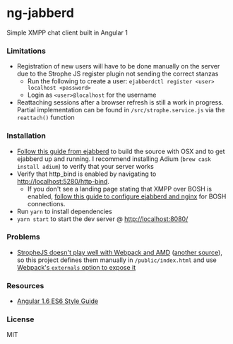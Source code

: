 # ng-jabberd
Simple XMPP chat client built in Angular 1

### Limitations
- Registration of new users will have to be done manually on the server due to the Strophe JS register plugin not sending the correct stanzas
    - Run the following to create a user: `ejabberdctl register <user> localhost <password>`
    - Login as `<user>@localhost` for the username
- Reattaching sessions after a browser refresh is still a work in progress. Partial implementation can be found in `/src/strophe.service.js` via the `reattach()` function

### Installation
- [Follow this guide from ejabberd](https://docs.ejabberd.im/developer/install-osx/) to build the source with OSX and to get ejabberd up and running. I recommend installing Adium (`brew cask install adium`) to verify that your server works
- Verify that http_bind is enabled by navigating to [http://localhost:5280/http-bind](http://localhost:5280/http-bind).
    - If you don't see a landing page stating that XMPP over BOSH is enabled, [follow this guide to configure ejabberd and nginx](http://anders.conbere.org/2011/05/03/get_xmpp_-_bosh_working_with_ejabberd_firefox_and_strophe.html) for BOSH connections.
- Run `yarn` to install dependencies
- `yarn start` to start the dev server @ [http://localhost:8080/](http://localhost:8080/)

### Problems
- [StropheJS doesn't play well with Webpack and AMD](https://github.com/strophe/strophejs/issues/166) ([another source](https://github.com/strophe/strophejs/issues/220)), so this project defines them manually in `/public/index.html` and use [Webpack's `externals` option to expose it](https://webpack.js.org/configuration/externals/#components/sidebar/sidebar.jsx)

### Resources
- [Angular 1.6 ES6 Style Guide](https://github.com/rwwagner90/angular-styleguide-es6)

### License
MIT
